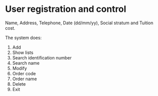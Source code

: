 # User registration and control
Name, Address, Telephone, Date (dd/mm/yy), Social stratum and Tuition cost.

The system does:

1. Add
2. Show lists
3. Search identification number
4. Search name
5. Modify
6. Order code
7. Order name
8. Delete
0. Exit
